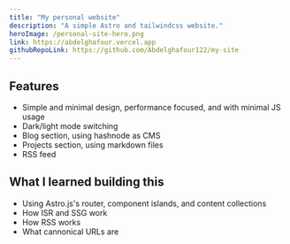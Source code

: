 ```yaml
---
title: "My personal website"
description: "A simple Astro and tailwindcss website."
heroImage: /personal-site-hero.png
link: https://abdelghafour.vercel.app
githubRepoLink: https://github.com/Abdelghafour122/my-site
---
```


## Features

- Simple and minimal design, performance focused, and with minimal JS usage
- Dark/light mode switching
- Blog section, using hashnode as CMS
- Projects section, using markdown files
- RSS feed

## What I learned building this

- Using Astro.js's router, component islands, and content collections
- How ISR and SSG work
- How RSS works
- What cannonical URLs are

